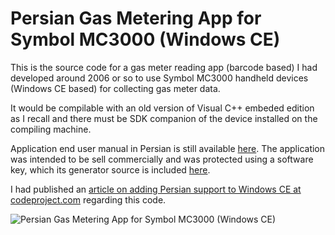# Persian Gas Metering App for Symbol MC3000 (Windows CE) 


This is the source code for a gas meter reading app (barcode based) I had developed around 2006 or so to use Symbol MC3000 handheld devices (Windows CE based) for collecting gas meter data.

It would be compilable with an old version of Visual C++ embeded edition as I recall and there must be SDK companion of the device installed on the compiling machine.

Application end user manual in Persian is still available [here](http://arakara.gozir.com/products/MC3000/manual/). The application was intended to be sell commercially and was protected using a software key, which its generator source is included [here](https://github.com/hrmoh/gasmeterapp-wince/tree/master/mc3000keygenproject).

I had published an [article on adding Persian support to Windows CE at codeproject.com](https://www.codeproject.com/Articles/13746/Persian-Support-for-Windows-CE) regarding this code.

![Persian Gas Metering App for Symbol MC3000 (Windows CE)](https://user-images.githubusercontent.com/582212/91200547-8716c500-e714-11ea-9444-a6d06789e2a1.jpg)

